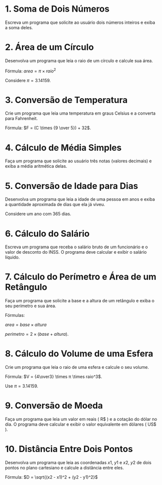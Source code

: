 # 1. Soma de Dois Números

Escreva um programa que solicite ao usuário dois números inteiros e exiba a soma deles.

# 2. Área de um Círculo

Desenvolva um programa que leia o raio de um círculo e calcule sua área.

Fórmula: $area = π \times raio^2$

Considere $π = 3.14159$.

# 3. Conversão de Temperatura

Crie um programa que leia uma temperatura em graus Celsius e a converta para Fahrenheit.

Fórmula: $F = (C \times {9 \over 5}) + 32$.

# 4. Cálculo de Média Simples

Faça um programa que solicite ao usuário três notas (valores decimais) e exiba a média aritmética delas.

# 5. Conversão de Idade para Dias

Desenvolva um programa que leia a idade de uma pessoa em anos e exiba a quantidade aproximada de dias que ela já viveu.

Considere um ano com 365 dias.

# 6. Cálculo do Salário

Escreva um programa que receba o salário bruto de um funcionário e o valor de desconto do INSS. O programa deve calcular e exibir o salário líquido.

# 7. Cálculo do Perímetro e Área de um Retângulo

Faça um programa que solicite a base e a altura de um retângulo e exiba o seu perímetro e sua área.

Fórmulas:

$area = base \times altura$

$perimetro = 2 \times (base + altura)$.

# 8. Cálculo do Volume de uma Esfera

Crie um programa que leia o raio de uma esfera e calcule o seu volume.

Fórmula: $V = {4\over3} \times π \times raio^3$.

Use $π = 3.14159$.

# 9. Conversão de Moeda

Faça um programa que leia um valor em reais ( R$ ) e a cotação do dólar no dia. O programa deve calcular e exibir o valor equivalente em dólares ( US$ ).

# 10. Distância Entre Dois Pontos

Desenvolva um programa que leia as coordenadas $x1$, $y1$ e $x2$, $y2$ de dois pontos no plano cartesiano e calcule a distância entre eles.

Fórmula: $D = \sqrt{(x2 - x1)^2 + (y2 - y1)^2}$

